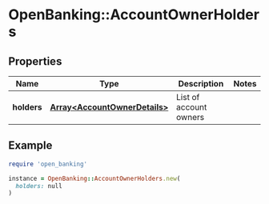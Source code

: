 # OpenBanking::AccountOwnerHolders

## Properties

| Name | Type | Description | Notes |
| ---- | ---- | ----------- | ----- |
| **holders** | [**Array&lt;AccountOwnerDetails&gt;**](AccountOwnerDetails.md) | List of account owners |  |

## Example

```ruby
require 'open_banking'

instance = OpenBanking::AccountOwnerHolders.new(
  holders: null
)
```

